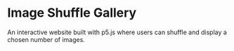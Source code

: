 # Image Shuffle Gallery

An interactive website built with p5.js where users can shuffle and display a chosen number of images.
